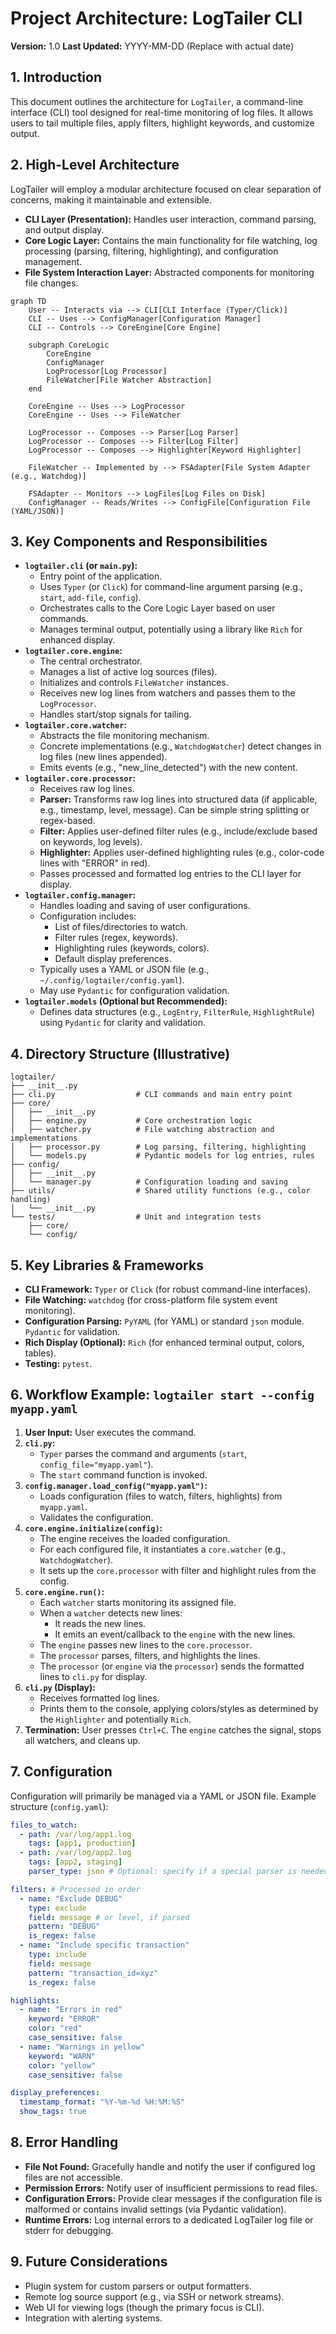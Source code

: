 # Project Architecture: LogTailer CLI

**Version:** 1.0
**Last Updated:** YYYY-MM-DD (Replace with actual date)

## 1. Introduction

This document outlines the architecture for `LogTailer`, a command-line interface (CLI) tool designed for real-time monitoring of log files. It allows users to tail multiple files, apply filters, highlight keywords, and customize output.

## 2. High-Level Architecture

LogTailer will employ a modular architecture focused on clear separation of concerns, making it maintainable and extensible.

*   **CLI Layer (Presentation):** Handles user interaction, command parsing, and output display.
*   **Core Logic Layer:** Contains the main functionality for file watching, log processing (parsing, filtering, highlighting), and configuration management.
*   **File System Interaction Layer:** Abstracted components for monitoring file changes.

```mermaid
graph TD
    User -- Interacts via --> CLI[CLI Interface (Typer/Click)]
    CLI -- Uses --> ConfigManager[Configuration Manager]
    CLI -- Controls --> CoreEngine[Core Engine]

    subgraph CoreLogic
        CoreEngine
        ConfigManager
        LogProcessor[Log Processor]
        FileWatcher[File Watcher Abstraction]
    end

    CoreEngine -- Uses --> LogProcessor
    CoreEngine -- Uses --> FileWatcher

    LogProcessor -- Composes --> Parser[Log Parser]
    LogProcessor -- Composes --> Filter[Log Filter]
    LogProcessor -- Composes --> Highlighter[Keyword Highlighter]

    FileWatcher -- Implemented by --> FSAdapter[File System Adapter (e.g., Watchdog)]

    FSAdapter -- Monitors --> LogFiles[Log Files on Disk]
    ConfigManager -- Reads/Writes --> ConfigFile[Configuration File (YAML/JSON)]
```

## 3. Key Components and Responsibilities

*   **`logtailer.cli` (or `main.py`):**
    *   Entry point of the application.
    *   Uses `Typer` (or `Click`) for command-line argument parsing (e.g., `start`, `add-file`, `config`).
    *   Orchestrates calls to the Core Logic Layer based on user commands.
    *   Manages terminal output, potentially using a library like `Rich` for enhanced display.
*   **`logtailer.core.engine`:**
    *   The central orchestrator.
    *   Manages a list of active log sources (files).
    *   Initializes and controls `FileWatcher` instances.
    *   Receives new log lines from watchers and passes them to the `LogProcessor`.
    *   Handles start/stop signals for tailing.
*   **`logtailer.core.watcher`:**
    *   Abstracts the file monitoring mechanism.
    *   Concrete implementations (e.g., `WatchdogWatcher`) detect changes in log files (new lines appended).
    *   Emits events (e.g., "new_line_detected") with the new content.
*   **`logtailer.core.processor`:**
    *   Receives raw log lines.
    *   **Parser:** Transforms raw log lines into structured data (if applicable, e.g., timestamp, level, message). Can be simple string splitting or regex-based.
    *   **Filter:** Applies user-defined filter rules (e.g., include/exclude based on keywords, log levels).
    *   **Highlighter:** Applies user-defined highlighting rules (e.g., color-code lines with "ERROR" in red).
    *   Passes processed and formatted log entries to the CLI layer for display.
*   **`logtailer.config.manager`:**
    *   Handles loading and saving of user configurations.
    *   Configuration includes:
        *   List of files/directories to watch.
        *   Filter rules (regex, keywords).
        *   Highlighting rules (keywords, colors).
        *   Default display preferences.
    *   Typically uses a YAML or JSON file (e.g., `~/.config/logtailer/config.yaml`).
    *   May use `Pydantic` for configuration validation.
*   **`logtailer.models` (Optional but Recommended):**
    *   Defines data structures (e.g., `LogEntry`, `FilterRule`, `HighlightRule`) using `Pydantic` for clarity and validation.

## 4. Directory Structure (Illustrative)

```
logtailer/
├── __init__.py
├── cli.py                  # CLI commands and main entry point
├── core/
│   ├── __init__.py
│   ├── engine.py           # Core orchestration logic
│   ├── watcher.py          # File watching abstraction and implementations
│   ├── processor.py        # Log parsing, filtering, highlighting
│   └── models.py           # Pydantic models for log entries, rules
├── config/
│   ├── __init__.py
│   └── manager.py          # Configuration loading and saving
├── utils/                  # Shared utility functions (e.g., color handling)
│   └── __init__.py
└── tests/                  # Unit and integration tests
    ├── core/
    └── config/
```

## 5. Key Libraries & Frameworks

*   **CLI Framework:** `Typer` or `Click` (for robust command-line interfaces).
*   **File Watching:** `watchdog` (for cross-platform file system event monitoring).
*   **Configuration Parsing:** `PyYAML` (for YAML) or standard `json` module. `Pydantic` for validation.
*   **Rich Display (Optional):** `Rich` (for enhanced terminal output, colors, tables).
*   **Testing:** `pytest`.

## 6. Workflow Example: `logtailer start --config myapp.yaml`

1.  **User Input:** User executes the command.
2.  **`cli.py`:**
    *   `Typer` parses the command and arguments (`start`, `config_file="myapp.yaml"`).
    *   The `start` command function is invoked.
3.  **`config.manager.load_config("myapp.yaml")`:**
    *   Loads configuration (files to watch, filters, highlights) from `myapp.yaml`.
    *   Validates the configuration.
4.  **`core.engine.initialize(config)`:**
    *   The engine receives the loaded configuration.
    *   For each configured file, it instantiates a `core.watcher` (e.g., `WatchdogWatcher`).
    *   It sets up the `core.processor` with filter and highlight rules from the config.
5.  **`core.engine.run()`:**
    *   Each `watcher` starts monitoring its assigned file.
    *   When a `watcher` detects new lines:
        *   It reads the new lines.
        *   It emits an event/callback to the `engine` with the new lines.
    *   The `engine` passes new lines to the `core.processor`.
    *   The `processor` parses, filters, and highlights the lines.
    *   The `processor` (or `engine` via the `processor`) sends the formatted lines to `cli.py` for display.
6.  **`cli.py` (Display):**
    *   Receives formatted log lines.
    *   Prints them to the console, applying colors/styles as determined by the `Highlighter` and potentially `Rich`.
7.  **Termination:** User presses `Ctrl+C`. The `engine` catches the signal, stops all watchers, and cleans up.

## 7. Configuration

Configuration will primarily be managed via a YAML or JSON file. Example structure (`config.yaml`):

```yaml
files_to_watch:
  - path: /var/log/app1.log
    tags: [app1, production]
  - path: /var/log/app2.log
    tags: [app2, staging]
    parser_type: json # Optional: specify if a special parser is needed

filters: # Processed in order
  - name: "Exclude DEBUG"
    type: exclude
    field: message # or level, if parsed
    pattern: "DEBUG"
    is_regex: false
  - name: "Include specific transaction"
    type: include
    field: message
    pattern: "transaction_id=xyz"
    is_regex: false

highlights:
  - name: "Errors in red"
    keyword: "ERROR"
    color: "red"
    case_sensitive: false
  - name: "Warnings in yellow"
    keyword: "WARN"
    color: "yellow"
    case_sensitive: false

display_preferences:
  timestamp_format: "%Y-%m-%d %H:%M:%S"
  show_tags: true
```

## 8. Error Handling

*   **File Not Found:** Gracefully handle and notify the user if configured log files are not accessible.
*   **Permission Errors:** Notify user of insufficient permissions to read files.
*   **Configuration Errors:** Provide clear messages if the configuration file is malformed or contains invalid settings (via Pydantic validation).
*   **Runtime Errors:** Log internal errors to a dedicated LogTailer log file or stderr for debugging.

## 9. Future Considerations

*   Plugin system for custom parsers or output formatters.
*   Remote log source support (e.g., via SSH or network streams).
*   Web UI for viewing logs (though the primary focus is CLI).
*   Integration with alerting systems.
